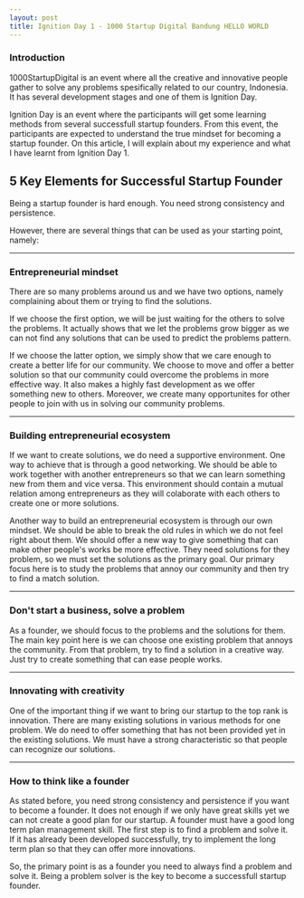 ```yaml
---
layout: post
title: Ignition Day 1 - 1000 Startup Digital Bandung HELLO WORLD
---
```


### Introduction

1000StartupDigital is an event where all the creative and innovative people gather to solve any problems spesifically related to our country, Indonesia. It has several development stages and one of them is Ignition Day.<br />

Ignition Day is an event where the participants will get some learning methods from several successfull startup founders. From this event, the participants are expected to understand the true mindset for becoming a startup founder. On this article, I will explain about my experience and what I have learnt from Ignition Day 1. 
 

## 5 Key Elements for Successful Startup Founder

Being a startup founder is hard enough. You need strong consistency and persistence.<br />

However, there are several things that can be used as your starting point, namely:

-----

### Entrepreneurial mindset

There are so many problems around us and we have two options, namely complaining about them or trying to find the solutions.<br />

If we choose the first option, we will be just waiting for the others to solve the problems. It actually shows that we let the problems grow bigger as we can not find any solutions that can be used to predict the problems pattern.<br />

If we choose the latter option, we simply show that we care enough to create a better life for our community. We choose to move and offer a better solution so that our community could overcome the problems in more effective way. It also makes a highly fast development as we offer something new to others. Moreover, we create many opportunites for other people to join with us in solving our community problems.

-----

### Building entrepreneurial ecosystem

If we want to create solutions, we do need a supportive environment. One way to achieve that is through a good networking. We should be able to work together with another entrepreneurs so that we can learn something new from them and vice versa. This environment should contain a mutual relation among entrepreneurs as they will colaborate with each others to create one or more solutions.<br />

Another way to build an entrepreneurial ecosystem is through our own mindset. We should be able to break the old rules in which we do not feel right about them. We should offer a new way to give something that can make other people's works be more effective. They need solutions for they problem, so we must set the solutions as the primary goal. Our primary focus here is to study the problems that annoy our community and then try to find a match solution.<br />
   
-----

### Don't start a business, solve a problem

As a founder, we should focus to the problems and the solutions for them. The main key point here is we can choose one existing problem that annoys the community. From that problem, try to find a solution in a creative way. Just try to create something that can ease people works.

----- 

### Innovating with creativity

One of the important thing if we want to bring our startup to the top rank is innovation. There are many existing solutions in various methods for one problem. We do need to offer something that has not been provided yet in the existing solutions. We must have a strong characteristic so that people can recognize our solutions.

-----

### How to think like a founder

As stated before, you need strong consistency and persistence if you want to become a founder. It does not enough if we only have great skills yet we can not create a good plan for our startup. A founder must have a good long term plan management skill. The first step is to find a problem and solve it. If it has already been developed successfully, try to implement the long term plan so that they can offer more innovations.<br />

So, the primary point is as a founder you need to always find a problem and solve it. Being a problem solver is the key to become a successfull startup founder. 
